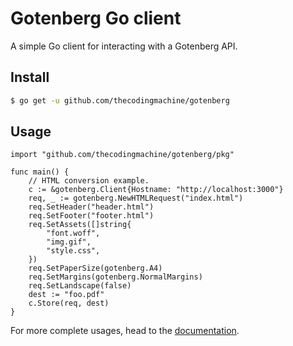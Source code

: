 # Gotenberg Go client

A simple Go client for interacting with a Gotenberg API.

## Install

```bash
$ go get -u github.com/thecodingmachine/gotenberg
```

## Usage

```golang
import "github.com/thecodingmachine/gotenberg/pkg"

func main() {
    // HTML conversion example.
    c := &gotenberg.Client{Hostname: "http://localhost:3000"}
    req, _ := gotenberg.NewHTMLRequest("index.html")
    req.SetHeader("header.html")
    req.SetFooter("footer.html")
    req.SetAssets([]string{
        "font.woff",
        "img.gif",
        "style.css",
    })
    req.SetPaperSize(gotenberg.A4)
    req.SetMargins(gotenberg.NormalMargins)
    req.SetLandscape(false)
    dest := "foo.pdf"
    c.Store(req, dest)
}
```

For more complete usages, head to the [documentation](https://thecodingmachine.github.io/gotenberg).
